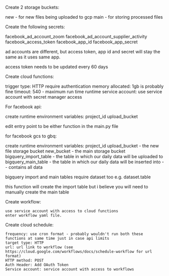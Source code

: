 Create 2 storage buckets:

new - for new files being uploaded to gcp
main - for storing processed files

Create the following secrets:

facebook_ad_account_zoom
facebook_ad_account_supplier_activity
facebook_access_token
facebook_app_id
facebook_app_secret

ad accounts are different, but access token, app id and secret will stay the same as it uses same app.

access token needs to be updated every 60 days

Create cloud functions:

trigger type: HTTP
require authentication
memory allocated: 1gb is probably fine
timeout: 540 - maximum run time
runtime service account: use service account with secret manager access

For facebook api:

create runtime environment variables:
project_id
upload_bucket

edit entry point to be either function in the main.py file

for facebook gcs to gbq:

create runtime environment variables:
project_id
upload_bucket - the new file storage bucket
new_bucket - the main storage bucket
bigquery_import_table - the table in which our daily data will be uploaded to
bigquery_main_table - the table in which our daily data will be inserted into - - contains all data

bigquery import and main tables require dataset too e.g. dataset.table

this function will create the import table but i believe you will need to manually create the main table

Create workflow:

    use service account with access to cloud functions
    enter workflow yaml file.

Create cloud schedule:

    frequency: use cron format - probably wouldn't run both these functions at same time just in case api limits
    target type: HTTP
    url: url link to workflow (see https://cloud.google.com/workflows/docs/schedule-workflow for url format)
    HTTP method: POST
    Auth Header: Add OAuth Token
    Service account: service account with access to workflows
